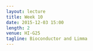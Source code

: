 ```yaml
---
layout: lecture
title: Week 10
date: 2015-12-03 15:00
length: 2
venue: HI-G25
tagline: Bioconductor and Limma
---
```

